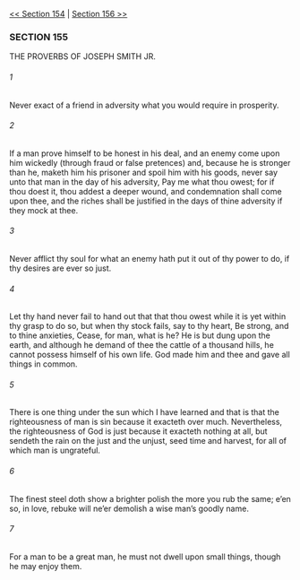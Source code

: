 [<< Section 154](Section%20154)  |  [Section 156 >>](Section%20156)

### SECTION 155
THE PROVERBS OF JOSEPH SMITH JR.

###### 1
Never exact of a friend in adversity what you would require in prosperity.

###### 2
If a man prove himself to be honest in his deal, and an enemy come upon him wickedly (through fraud or false pretences) and, because he is stronger than he, maketh him his prisoner and spoil him with his goods, never say unto that man in the day of his adversity, Pay me what thou owest; for if thou doest it, thou addest a deeper wound, and condemnation shall come upon thee, and the riches shall be justified in the days of thine adversity if they mock at thee.

###### 3
Never afflict thy soul for what an enemy hath put it out of thy power to do, if thy desires are ever so just.

###### 4
Let thy hand never fail to hand out that that thou owest while it is yet within thy grasp to do so, but when thy stock fails, say to thy heart, Be strong, and to thine anxieties, Cease, for man, what is he? He is but dung upon the earth, and although he demand of thee the cattle of a thousand hills, he cannot possess himself of his own life. God made him and thee and gave all things in common.

###### 5
There is one thing under the sun which I have learned and that is that the righteousness of man is sin because it exacteth over much. Nevertheless, the righteousness of God is just because it exacteth nothing at all, but sendeth the rain on the just and the unjust, seed time and harvest, for all of which man is ungrateful.

###### 6
The finest steel doth show a brighter polish the more you rub the same; e’en so, in love, rebuke will ne’er demolish a wise man’s goodly name.

###### 7
For a man to be a great man, he must not dwell upon small things, though he may enjoy them.